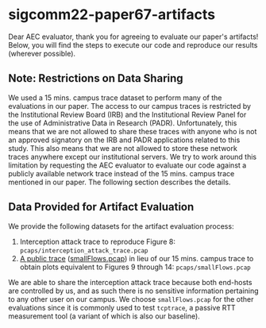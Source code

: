 # sigcomm22-paper67-artifacts

Dear AEC evaluator, thank you for agreeing to evaluate our paper's artifacts!
Below, you will find the steps to execute our code and reproduce our results (wherever possible).

## Note: Restrictions on Data Sharing

We used a 15 mins. campus trace dataset to perform many of the evaluations in our paper.
The access to our campus traces is restricted by the Institutional Review Board (IRB) and the Institutional Review Panel for the use of Administrative Data in Research (PADR).
Unfortunately, this means that we are not allowed to share these traces with anyone who is not an approved signatory on the IRB and PADR applications related to this study.
This also means that we are not allowed to store these network traces anywhere except our institutional servers.
We try to work around this limitation by requesting the AEC evaluator to evaluate our code against a publicly available network trace instead of the 15 mins. campus trace mentioned in our paper.
The following section describes the details.

## Data Provided for Artifact Evaluation

We provide the following datasets for the artifact evaluation process:
1. Interception attack trace to reproduce Figure 8: `pcaps/interception_attack_trace.pcap`
2. [A public trace](https://tcpreplay.appneta.com/wiki/captures.html) ([smallFlows.pcap](https://s3.amazonaws.com/tcpreplay-pcap-files/smallFlows.pcap)) in lieu of our 15 mins. campus trace to obtain plots equivalent to Figures 9 through 14: `pcaps/smallFlows.pcap`

We are able to share the interception attack trace because both end-hosts are controlled by us, and as such there is no sensitive information pertaining to any other user on our campus. We choose `smallFlows.pcap` for the other evaluations since it is commonly used to test `tcptrace`, a passive RTT measurement tool (a variant of which is also our baseline).

